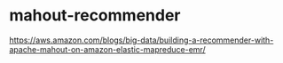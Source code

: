 # mahout-recommender
 https://aws.amazon.com/blogs/big-data/building-a-recommender-with-apache-mahout-on-amazon-elastic-mapreduce-emr/
